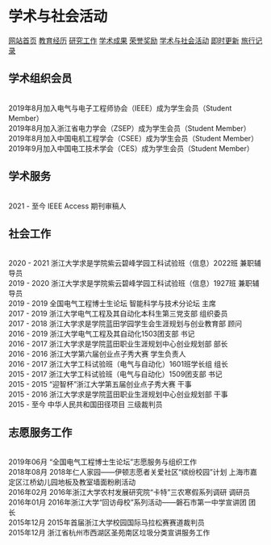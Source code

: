 # 学术与社会活动
<a href="/index.html">网站首页</a>
<a href="/jiaoyu.html">教育经历</a>
<a href="/yanjiugongzuo.html">研究工作</a>
<a href="/xueshuchengguo.html">学术成果</a>
<a href="/rongyujiangli.html">荣誉奖励</a>
<a href="/xueshuhuodong.html">学术与社会活动</a>
<a href="/jishigengxin.html">即时更新</a>
<a href="/qita.html">旅行记录</a>

## 学术组织会员
<br/>2019年8月加入电气与电子工程师协会（IEEE）成为学生会员（Student Member）
<br/>2019年8月加入浙江省电力学会（ZSEP）成为学生会员（Student Member）
<br/>2019年8月加入中国电机工程学会（CSEE）成为学生会员（Student Member）
<br/>2019年9月加入中国电工技术学会（CES）成为学生会员（Student Member）

## 学术服务
<br/>2021 - 至今 IEEE Access 期刊审稿人

## 社会工作
<br/>2020 - 2021 浙江大学求是学院紫云碧峰学园工科试验班（信息）2022班 兼职辅导员
<br/>2019 - 2020 浙江大学求是学院紫云碧峰学园工科试验班（信息）1927班 兼职辅导员
<br/>2019 - 2019 全国电气工程博士生论坛 智能科学与技术分论坛 主席
<br/>2017 - 2019 浙江大学电气工程及其自动化本科生第三党支部 组织委员
<br/>2017 - 2018 浙江大学求是学院蓝田学园学生会生涯规划与创业教育部 顾问
<br/>2016 - 2019 浙江大学电气工程及其自动化1503团支部 书记
<br/>2016 - 2017 浙江大学求是学院蓝田职业生涯规划中心创业规划部 部长
<br/>2016 - 2016 浙江大学第六届创业点子秀大赛 学生负责人
<br/>2016 - 2017 浙江大学工科试验班（电气与自动化）1601班学长组 组长
<br/>2015 - 2017 浙江大学工科试验班（电气与自动化）1509团支部 书记
<br/>2015 - 2015 “迎智杯”浙江大学第五届创业点子秀大赛 干事
<br/>2015 - 2016 浙江大学求是学院蓝田职业生涯规划中心创业规划部 干事
<br/>2015 - 至今  中华人民共和国田径项目 三级裁判员

## 志愿服务工作
<br/>2019年06月 “全国电气工程博士生论坛”志愿服务与组织工作
<br/>2018年08月 2018年仁人家园——伊顿志愿者关爱社区“缤纷校园”计划 上海市嘉定区江桥幼儿园地板及教室墙面粉刷活动
<br/>2016年02月 2016年浙江大学农村发展研究院“卡特”三农寒假系列调研 调研员
<br/>2016年01月 2016年浙江大学“回访母校”系列活动——磐石市第一中学宣讲团 团长
<br/>2015年12月 2015年首届浙江大学校园国际马拉松赛赛道裁判员
<br/>2015年12月 浙江省杭州市西湖区圣苑南区垃圾分类宣讲服务工作
